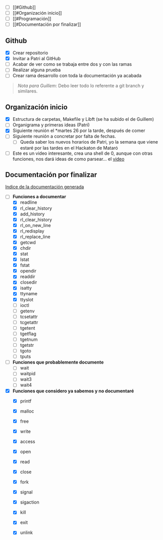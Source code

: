 
- [ ]  [[#Github]]
- [ ] [[#Organización inicio]]
- [ ] [[#Programación]]
- [ ] [[#Documentación por finalizar]]

## Github

- [x] Crear repositorio
- [x] Invitar a Patri al GitHub
- [ ] Acabar de ver como se trabaja entre dos y con las ramas
- [ ] Realizar alguna prueba
- [ ] Crear rama desarrollo con toda la documentación ya acabada

>*Nota  para Guillem*: Debo leer todo lo referente a git branch y similares.

## Organización inicio

- [x] Estructura de carpetas, Makefile y Libft (se ha subido el de Guillem)
- [ ] Organigrama y primeras ideas (Patri)
- [x] Siguiente reunión el *martes 26 por la tarde, después de comer
- [ ] Siguiente reunión a concretar por falta de fechas.
	- [ ] Queda saber los nuevos horarios de Patri, yo la semana que viene estaré por las tardes en el Hackaton de Mataró
- [ ] Este es un video interesante, crea una shell de 0, aunque con otras funciones, nos dará ideas de como parsear... el [video](https://www.youtube.com/watch?v=yTR00r8vBH8)
## Documentación por finalizar

[Indice de la documentación generada](01_Indice.md)
- [ ] **Funciones a documentar**
	- [x] readline
	- [x] rl_clear_history
	- [x] add_history
	- [x] rl_clear_history
	- [x] rl_on_new_line
	- [x] rl_redisplay
	- [x] rl_replace_line
	- [x] getcwd
	- [x] chdir 
	- [x] stat 
	- [x] lstat
	- [x] fstat
	- [x] opendir
	- [x] readdir
	- [x] closedir
	- [x] isatty
	- [x] ttyname
	- [x] ttyslot
	- [ ] ioctl
	- [ ] getenv
	- [ ] tcsetattr
	- [ ] tcgetattr
	- [ ] tgetent
	- [ ] tgetflag
	- [ ] tgetnum
	- [ ] tgetstr
	- [ ] tgoto
	- [ ] tputs

- [ ] **Funciones que probablemente documente**
	- [ ] wait
	- [ ] waitpid
	- [ ] wait3
	- [ ] wait4
- [x] **Funciones que considero ya sabemos y no documentaré**
	- [x] printf
	- [x] malloc
	- [x] free
	- [x] write
	- [x] access
	- [x] open
	- [x] read
	- [x] close
	- [x] fork
	- [x] signal
	- [x] sigaction
	- [x] kill
	- [x] exit
	- [x] unlink

